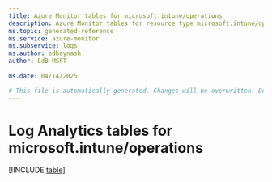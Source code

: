 ```yaml
---
title: Azure Monitor tables for microsoft.intune/operations
description: Azure Monitor tables for resource type microsoft.intune/operations
ms.topic: generated-reference
ms.service: azure-monitor
ms.subservice: logs
ms.author: edbaynash
author: EdB-MSFT
   
ms.date: 04/14/2025

# This file is automatically generated. Changes will be overwritten. Do not change this file directly.
---
```


# Log Analytics tables for microsoft.intune/operations  

[!INCLUDE [table](~/reusable-content/ce-skilling/azure/includes/azure-monitor/reference/tables/microsoft-intune_operations-include.md)]

